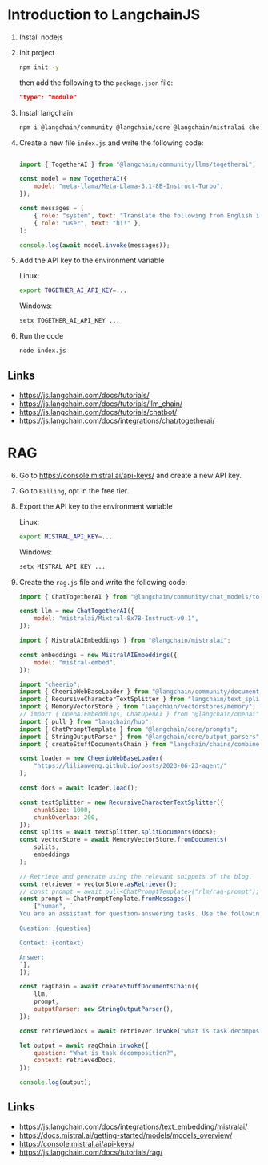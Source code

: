 # Introduction to LangchainJS

1. Install nodejs

2. Init project

    ```bash
    npm init -y
    ```

    then add the following to the `package.json` file:

    ```json
    "type": "module"
    ```

3. Install langchain

    ```bash
    npm i @langchain/community @langchain/core @langchain/mistralai cheerio 
    ```

4. Create a new file `index.js` and write the following code:

    ```javascript
    
    import { TogetherAI } from "@langchain/community/llms/togetherai";

    const model = new TogetherAI({
        model: "meta-llama/Meta-Llama-3.1-8B-Instruct-Turbo",
    });

    const messages = [
        { role: "system", text: "Translate the following from English into Italian" },
        { role: "user", text: "hi!" },
    ];

    console.log(await model.invoke(messages));
    ```

5. Add the API key to the environment variable

    Linux:

    ```bash
    export TOGETHER_AI_API_KEY=...
    ```

    Windows:

    ```bash
    setx TOGETHER_AI_API_KEY ...
    ```

6. Run the code

    ```bash
    node index.js
    ```

## Links

- https://js.langchain.com/docs/tutorials/
- https://js.langchain.com/docs/tutorials/llm_chain/
- https://js.langchain.com/docs/tutorials/chatbot/
- https://js.langchain.com/docs/integrations/chat/togetherai/

# RAG

6. Go to https://console.mistral.ai/api-keys/ and create a new API key.

7. Go to `Billing`, opt in the free tier.

8. Export the API key to the environment variable

    Linux:

    ```bash
    export MISTRAL_API_KEY=...
    ```

    Windows:

    ```bash
    setx MISTRAL_API_KEY ...
    ```

9. Create the `rag.js` file and write the following code:

    ```javascript
    import { ChatTogetherAI } from "@langchain/community/chat_models/togetherai";

    const llm = new ChatTogetherAI({
        model: "mistralai/Mixtral-8x7B-Instruct-v0.1",
    });

    import { MistralAIEmbeddings } from "@langchain/mistralai";

    const embeddings = new MistralAIEmbeddings({
        model: "mistral-embed",
    });

    import "cheerio";
    import { CheerioWebBaseLoader } from "@langchain/community/document_loaders/web/cheerio";
    import { RecursiveCharacterTextSplitter } from "langchain/text_splitter";
    import { MemoryVectorStore } from "langchain/vectorstores/memory";
    // import { OpenAIEmbeddings, ChatOpenAI } from "@langchain/openai";
    import { pull } from "langchain/hub";
    import { ChatPromptTemplate } from "@langchain/core/prompts";
    import { StringOutputParser } from "@langchain/core/output_parsers";
    import { createStuffDocumentsChain } from "langchain/chains/combine_documents";

    const loader = new CheerioWebBaseLoader(
        "https://lilianweng.github.io/posts/2023-06-23-agent/"
    );

    const docs = await loader.load();

    const textSplitter = new RecursiveCharacterTextSplitter({
        chunkSize: 1000,
        chunkOverlap: 200,
    });
    const splits = await textSplitter.splitDocuments(docs);
    const vectorStore = await MemoryVectorStore.fromDocuments(
        splits,
        embeddings
    );

    // Retrieve and generate using the relevant snippets of the blog.
    const retriever = vectorStore.asRetriever();
    // const prompt = await pull<ChatPromptTemplate>("rlm/rag-prompt");
    const prompt = ChatPromptTemplate.fromMessages([
        ["human", `
    You are an assistant for question-answering tasks. Use the following pieces of retrieved context to answer the question. If you don't know the answer, just say that you don't know. Use three sentences maximum and keep the answer concise.

    Question: {question} 

    Context: {context} 

    Answer:
    `],
    ]);

    const ragChain = await createStuffDocumentsChain({
        llm,
        prompt,
        outputParser: new StringOutputParser(),
    });

    const retrievedDocs = await retriever.invoke("what is task decomposition");

    let output = await ragChain.invoke({
        question: "What is task decomposition?",
        context: retrievedDocs,
    });

    console.log(output);
    ```

## Links

- https://js.langchain.com/docs/integrations/text_embedding/mistralai/
- https://docs.mistral.ai/getting-started/models/models_overview/
- https://console.mistral.ai/api-keys/
- https://js.langchain.com/docs/tutorials/rag/
